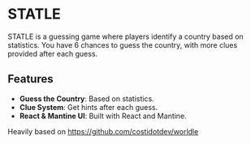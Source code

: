 # STATLE

STATLE is a guessing game where players identify a country based on statistics. You have 6 chances to guess the country, with more clues provided after each guess.

## Features

- **Guess the Country**: Based on statistics.
- **Clue System**: Get hints after each guess.
- **React & Mantine UI**: Built with React and Mantine.

Heavily based on https://github.com/costidotdev/worldle